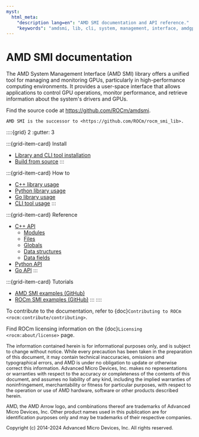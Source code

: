 ```yaml
---
myst:
  html_meta:
    "description lang=en": "AMD SMI documentation and API reference."
    "keywords": "amdsmi, lib, cli, system, management, interface, amdgpu, admin, sys"
---
```


# AMD SMI documentation

The AMD System Management Interface (AMD SMI) library offers a unified tool for
managing and monitoring GPUs, particularly in high-performance computing
environments. It provides a user-space interface that allows applications to
control GPU operations, monitor performance, and retrieve information about the
system's drivers and GPUs.

Find the source code at <https://github.com/ROCm/amdsmi>.

```{note}
AMD SMI is the successor to <https://github.com/ROCm/rocm_smi_lib>.
```

::::{grid} 2
:gutter: 3

:::{grid-item-card} Install
* [Library and CLI tool installation](./install/install.md)
* [Build from source](./install/build.md)
:::

:::{grid-item-card} How to
* [C++ library usage](./how-to/amdsmi-cpp-lib.md)
* [Python library usage](./how-to/amdsmi-py-lib.md)
* [Go library usage](./how-to/amdsmi-go-lib.md)
* [CLI tool usage](./how-to/amdsmi-cli-tool.md)
:::

:::{grid-item-card} Reference
* [C++ API](./reference/amdsmi-cpp-api.md)
  * [Modules](../doxygen/docBin/html/modules)
  * [Files](../doxygen/docBin/html/files)
  * [Globals](../doxygen/docBin/html/globals)
  * [Data structures](../doxygen/docBin/html/annotated)
  * [Data fields](../doxygen/docBin/html/functions_data_fields)
* [Python API](./reference/amdsmi-py-api.md)
* [Go API](./reference/amdsmi-go-api.md)
:::

:::{grid-item-card} Tutorials
* [AMD SMI examples (GitHub)](https://github.com/ROCm/amdsmi/tree/amd-staging/example)
* [ROCm SMI examples (GitHub)](https://github.com/ROCm/rocm_smi_lib/tree/amd-staging/example)
:::
::::

To contribute to the documentation, refer to
{doc}`Contributing to ROCm <rocm:contribute/contributing>`.

Find ROCm licensing information on the
{doc}`Licensing <rocm:about/license>` page.

<style>
#disclaimer {
    font-size: 0.8rem;
}
</style>

<div id="disclaimer">
The information contained herein is for informational purposes only, and is
subject to change without notice. While every precaution has been taken in the
preparation of this document, it may contain technical inaccuracies, omissions
and typographical errors, and AMD is under no obligation to update or otherwise
correct this information. Advanced Micro Devices, Inc. makes no representations
or warranties with respect to the accuracy or completeness of the contents of
this document, and assumes no liability of any kind, including the implied
warranties of noninfringement, merchantability or fitness for particular
purposes, with respect to the operation or use of AMD hardware, software or
other products described herein.

AMD, the AMD Arrow logo, and combinations thereof are trademarks of Advanced
Micro Devices, Inc. Other product names used in this publication are for
identification purposes only and may be trademarks of their respective
companies.

Copyright (c) 2014-2024 Advanced Micro Devices, Inc. All rights reserved.
</div>
